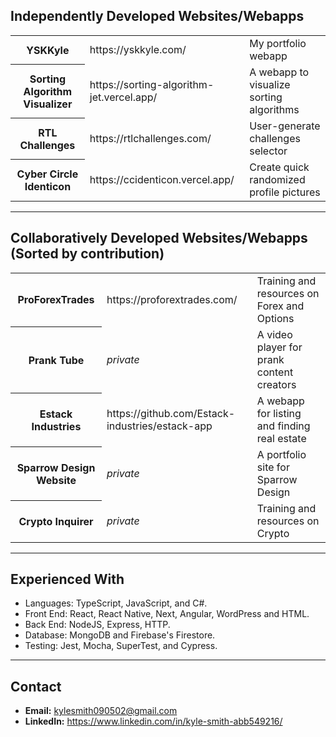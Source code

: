 ## Independently Developed Websites/Webapps
<table>
  <tr><th>YSKKyle</th><td>https://yskkyle.com/</td><td>My portfolio webapp</td></tr>
  <tr><th>Sorting Algorithm Visualizer</th><td>https://sorting-algorithm-jet.vercel.app/</td><td>A webapp to visualize sorting algorithms</td></tr>
  <tr><th>RTL Challenges</th><td>https://rtlchallenges.com/</td><td>User-generate challenges selector</td></tr>
  <tr><th>Cyber Circle Identicon</th><td>https://ccidenticon.vercel.app/</td><td>Create quick randomized profile pictures</td></tr>
</table>

---
## Collaboratively Developed Websites/Webapps (Sorted by contribution)
<table>
  <tr><th>ProForexTrades</th><td>https://proforextrades.com/</td><td>Training and resources on Forex and Options</td></tr>
  <tr><th>Prank Tube</th><td><i>private</i></td><td>A video player for prank content creators</td></tr>
  <tr><th>Estack Industries</th><td>https://github.com/Estack-industries/estack-app</td><td>A webapp for listing and finding real estate</td></tr>
  <tr><th>Sparrow Design Website</th><td><i>private</i></td><td>A portfolio site for Sparrow Design</td></tr>
  <tr><th>Crypto Inquirer</th><td><i>private</i></td><td>Training and resources on Crypto</td></tr>
</table>

---
## Experienced With
- Languages: TypeScript, JavaScript, and C#.
- Front End: React, React Native, Next, Angular, WordPress and HTML.
- Back End: NodeJS, Express, HTTP.
- Database: MongoDB and Firebase's Firestore.
- Testing: Jest, Mocha, SuperTest, and Cypress.

---
## Contact
- **Email:** kylesmith090502@gmail.com
- **LinkedIn:** https://www.linkedin.com/in/kyle-smith-abb549216/
